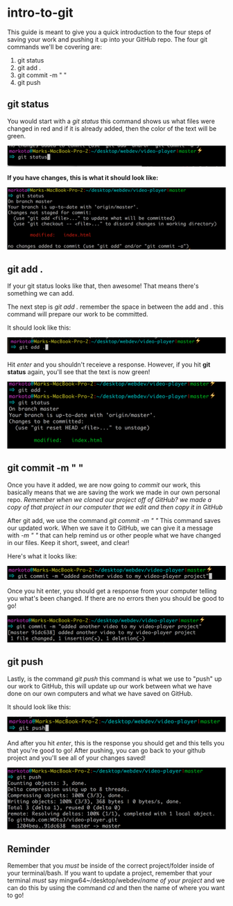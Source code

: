 # intro-to-git

This guide is meant to give you a quick introduction to the four steps of saving your work and pushing it up into your GitHub repo.  The four git commands we'll be covering are:

1. git status
2. git add .
3. git commit -m " "
4. git push

## git status

You would start with a *git status* this command shows us what files were changed in red and if it is already added, then the color of the text will be green.

![ScreenShot](https://raw.githubusercontent.com/junior-devleague/intro-to-git/master/assets/Screen%20Shot%202017-09-22%20at%203.05.45%20PM.png)

**If you have changes, this is what it should look like:**

![Screenshot](https://raw.githubusercontent.com/junior-devleague/intro-to-git/master/assets/Screen%20Shot%202017-09-22%20at%203.08.24%20PM.png)

## git add .
If your git status looks like that, then awesome! That means there's something we can add.

The next step is *git add .* remember the space in between the add and . this command will prepare our work to be committed.

It should look like this:

![Screenshot](https://raw.githubusercontent.com/junior-devleague/intro-to-git/master/assets/Screen%20Shot%202017-09-22%20at%203.12.40%20PM.png)

Hit *enter* and you shouldn't receieve a response.  However, if you hit **git status** again, you'll see that the text is now green!

![Screenshot](https://raw.githubusercontent.com/junior-devleague/intro-to-git/master/assets/Screen%20Shot%202017-09-22%20at%203.14.50%20PM.png)

## git commit -m " "

Once you have it added, we are now going to *commit* our work, this basically means that we are saving the work we made in our own personal repo.  *Remember when we cloned our project off of GitHub? we made a copy of that project in our computer that we edit and then copy it in GitHub*

After git add, we use the command *git commit -m " "* This command saves our updated work.  When we save it to GitHub, we can give it a message with *-m " "* that can help remind us or other people what we have changed in our files.  Keep it short, sweet, and clear!

Here's what it looks like:

![Screenshot](https://raw.githubusercontent.com/junior-devleague/intro-to-git/master/assets/Screen%20Shot%202017-09-22%20at%203.38.49%20PM.png)

Once you hit enter, you should get a response from your computer telling you what's been changed.  If there are no errors then you should be good to go!

![Screenshot](https://raw.githubusercontent.com/junior-devleague/intro-to-git/master/assets/Screen%20Shot%202017-09-22%20at%203.41.53%20PM.png)


## git push 

Lastly, is the command *git push* this command is what we use to "push" up our work to GitHub, this will update up our work between what we have done on our own computers and what we have saved on GitHub.

It should look like this:

![Screenshot](https://raw.githubusercontent.com/junior-devleague/intro-to-git/master/assets/Screen%20Shot%202017-09-22%20at%203.45.55%20PM.png)

And after you hit *enter*, this is the response you should get and this tells you that you're good to go! After pushing, you can go back to your github project and you'll see all of your changes saved!

![Screenshot](https://raw.githubusercontent.com/junior-devleague/intro-to-git/master/assets/Screen%20Shot%202017-09-22%20at%203.48.32%20PM.png)

## Reminder

Remember that you _must_ be inside of the correct project/folder inside of your terminal/bash.  If you want to update a project, remember that your terminal _must_ say mingw64~/desktop/webdev/*name of your project* and we can do this by using the command *cd* and then the name of where you want to go!
